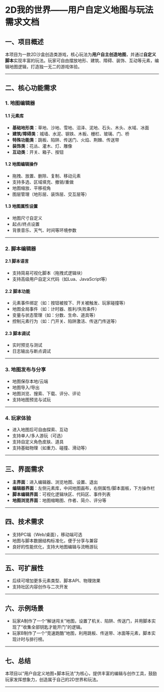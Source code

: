 # 2D我的世界——用户自定义地图与玩法需求文档

## 一、项目概述

本项目为一款2D沙盒创造类游戏，核心玩法为**用户自主创造地图**，并通过**自定义脚本**实现丰富的玩法。玩家可自由摆放地形、建筑、障碍、装饰、互动等元素，编辑地图逻辑，打造独一无二的游戏体验。

---

## 二、核心功能需求

### 1. 地图编辑器

#### 1.1 元素库
- **基础地形类**：草地、沙地、雪地、沼泽、泥地、石头、木头、水域、冰面
- **建筑/障碍类**：城墙、水泥、钢铁、木板、栅栏、玻璃、门、桥
- **特殊功能类**：跳板、陷阱、传送门、火焰、荆棘、传送带
- **装饰类**：花丛、灌木、灯、雕像
- **互动类**：开关、箱子、按钮

#### 1.2 地图编辑操作
- 拖拽、放置、删除、复制、移动元素
- 支持多选、区域填充、撤销/重做
- 地图缩放、平移视角
- 图层管理（地形层、装饰层、交互层等）

#### 1.3 地图属性设置
- 地图尺寸自定义
- 起点/终点设置
- 背景音乐、天气、时间等环境参数

---

### 2. 脚本编辑器

#### 2.1 脚本语言
- 支持简易可视化脚本（拖拽式逻辑块）
- 支持高级用户自定义代码（如Lua、JavaScript等）

#### 2.2 脚本功能
- 元素事件绑定（如：按钮被按下、开关被触发、玩家碰撞等）
- 地图全局事件（如：计时器、胜利/失败条件）
- 变量与状态管理（如：分数、生命、道具等）
- 控制元素行为（如：门开关、陷阱激活、传送门传送等）

#### 2.3 脚本调试
- 实时预览与测试
- 日志输出与断点调试

---

### 3. 地图发布与分享

- 地图保存本地/云端
- 地图导入/导出
- 地图浏览、搜索、下载、评分、评论
- 支持地图预览与试玩

---

### 4. 玩家体验

- 进入地图后可自由探索、互动
- 支持单人/多人游玩（可选）
- 支持自定义角色皮肤、道具
- 支持基础物理（如重力、碰撞、滑动等）

---

## 三、界面需求

- **主界面**：进入编辑器、浏览地图、设置、退出
- **编辑器界面**：左侧元素库，中间地图画布，右侧属性/脚本面板，下方操作栏
- **脚本编辑界面**：可视化逻辑块区、代码区、事件列表
- **地图浏览界面**：地图缩略图、作者、简介、评分等

---

## 四、技术需求

- 支持PC端（Web/桌面），移动端可选
- 地图与脚本数据结构标准化，便于分享与兼容
- 良好的性能优化，支持大地图编辑与流畅游玩

---

## 五、可扩展性

- 后续可增加更多元素类型、脚本API、物理效果
- 支持社区内容创作与二次开发

---

## 六、示例场景

- 玩家A制作了一个“解谜闯关”地图，设置了机关、陷阱、传送门，并用脚本实现了“收集全部钥匙才能开门”的逻辑。
- 玩家B制作了一个“竞速跑酷”地图，利用跳板、传送带、冰面等元素，脚本实现计时与排行榜。

---

## 七、总结

本项目以“用户自定义地图+脚本玩法”为核心，提供丰富的编辑与创作工具，鼓励玩家发挥想象力，创造属于自己的2D世界和玩法。

---
